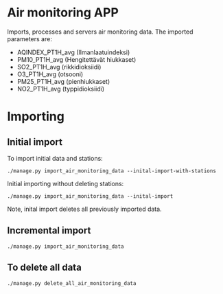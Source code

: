 # Air monitoring APP
Imports, processes and servers air monitoring data.
The imported parameters are:
* AQINDEX_PT1H_avg (Ilmanlaatuindeksi)
* PM10_PT1H_avg (Hengitettävät hiukkaset)
* SO2_PT1H_avg (rikkidioksiidi)
* O3_PT1H_avg (otsooni)
* PM25_PT1H_avg (pienhiukkaset)
* NO2_PT1H_avg (typpidioksiidi)

# Importing
## Initial import
To import initial data and stations:
```
./manage.py import_air_monitoring_data --inital-import-with-stations
```
Initial importing without deleting stations:
```
./manage.py import_air_monitoring_data --inital-import
```
Note, inital import deletes all previously imported data.

## Incremental import
```
./manage.py import_air_monitoring_data
```

## To delete all data
```
./manage.py delete_all_air_monitoring_data
```


